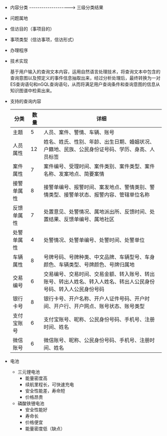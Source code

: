 - 内容分类 --------------------> 三级分类结果
- 问题属地
- 信访目的（事项目的）
- 事项类型（信访事项，信访形式）
- 办理程序

- 技术实现

  基于用户输入的查询文本内容，运用自然语言处理技术，将查询文本中包含的查询意图以及预定义的事件信息抽取出来，经过分析处理后，最终转换为一对ES查询语句和nGQL查询语句，从而将满足用户查询条件和查询意图的信息从知识图谱中检索出来。

- 支持的查询内容

  | 分类       | 数量 | 详细                                                         |
  | ---------- | ---- | ------------------------------------------------------------ |
  | 主题       | 5    | 人员、案件、警情、车辆、账号                                 |
  | 人员属性   | 12   | 姓名、姓氏、性别、年龄、出生日期、婚姻状况、户籍地、民族、公民身份证号码、学历、身高、人员标签 |
  | 案件属性   | 7    | 案件编号、受理时间、案件类别、案件类型、案件名称、发案地点、简要案情 |
  | 接警单属性 | 8    | 接警单编号、报警时间、案发地点、警情类别、警情类型、接警单状态、报警内容、管辖单位名称 |
  | 反馈单属性 | 7    | 处置意见、处警情况、属地派出所、反馈时间、处置结果、反馈单编号、属地社区 |
  | 处警单属性 | 4    | 处警情况、处警单编号、处警时间、处警单位                     |
  | 车辆属性   | 8    | 号牌号码、号牌种类、中文品牌、车辆型号、车身颜色、车辆类型、号牌颜色、号牌归属地 |
  | 交易编号   | 6    | 交易编号、交易时间、交易金额、转入账号、转出账号、转出人姓名、转入人姓名、转出人公民身份号码、转入人公民身份号码 |
  | 银行卡号   | 8    | 银行卡号、开户名称、开户人证件号码、开户时间、开户行、开户网点、账号状态、账号类型 |
  | 支付宝账号 | 6    | 支付宝账号、昵称、公民身份号码、手机号、注册时间、姓名       |
  | 微信账号   | 6    | 微信账号、昵称、公民身份号码、手机号、注册时间、姓名         |

  

- 电池
  - 三元锂电池
    - 能量密度高
    - 续航里程长，可快速充电
    - 安全性能差，寿命短
    - 价格昂贵
  - 磷酸铁锂电池
    - 安全性能好
    - 寿命长
    - 价格便宜
    - 能量密度低（缺点）
